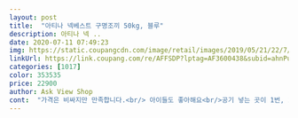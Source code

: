 ```yaml
---
layout: post 
title:  "아티나 넥베스트 구명조끼 50kg, 블루" 
description: 아티나 넥 ..
date: 2020-07-11 07:49:23 
img: https://static.coupangcdn.com/image/retail/images/2019/05/21/22/7/3ce42bf4-f686-4702-a6db-74dbb69b9497.jpg 
linkUrl: https://link.coupang.com/re/AFFSDP?lptag=AF3600438&subid=ahnPublicAsk&pageKey=231500935&itemId=718365768&vendorItemId=5097809686&traceid=V0-113-8aa13ab98f7db90c 
categories: [1017] 
color: 353535 
price: 22900 
author: Ask View Shop 
cont:  "가격은 비싸지만 만족합니다.<br/> 아이들도 좋아해요<br/>공기 넣는 곳이 1번, 2번이 있는데 순서대로 넣어야해요.<br/> 안쪽 공기가 먼저고, 밖의 튜브 공기가 나중에 넣는거지요.<br/><br/>공기가 조금씩 샌다는 말에 휴가 가기전 배송시킨 후 공기 넣어서 하룻밤 놔뒀어요.<br/><br/>구명조끼는 어른들도 물에 들어가면 물에 올라와서 움직일때 불편하고 다리 껴줘도 아이들 싫어하고 놀고나오면 겨드랑이 아프잖아요.<br/><br/>구명조끼랑은 달라요.<br/> 혹시나 터질수도 있으니 계곡은 절대 추천하지 않구요, 무언가 부실해보이는데 제 아들은 팔이 편하다며 좋아했어요.<br/><br/>그래도 휴가지 가서 잘 썼어요.<br/><br/>기존에 퍼들쓰다가 아이가 크면서 구명조끼로 바꾸려고 알아보다 선택했어요.<br/><br/>다만 물속에 들어가면 튜브가 자꾸 떠서 양 귀를 압박하여 불편해하는데 금방 적응하긴해요.<br/><br/>다행이 휴가 출발 아침... <br/> 바람이 안빠진채 가져갈 수 있었네요.<br/><br/>많은 아이들에겐 최적이라 생각합니다.<br/><br/>물안에서 잘보일꺼같은 쨍한 형광느낌 핫핑크예요.<br/><br/>물을 무서워 하는 아이들도 안전하게 사용할수 있습니다.<br/><br/>바람은 안빠지는데 자꾸 튀어나와요.<br/> ㅋ<br/>스윔닥터 보다 안정감은 없지만 5세이상 아이들처럼 움직임<br/>실내 수영장에만 사용하라는 글을 보았는데 맞는말이예요.<br/><br/>아이가 구명조끼 입는것은 싫어하고, 워터파크에 가면 구명조끼 입지 않음 유수풀엔 입장을 못하게 하는데 이상품은 답답한 착용감 없이 편하게 입고 벗고가 자유롭고 부력도 좋고 , 아주 간단합니다.<br/><br/>앞을 여미는 장치가 좀 부실해요.<br/><br/>엄청 튼튼해 보이지는 않지만 다른 후기처럼 바람빠지거나 하지 않아요.<br/><br/>영유아<br/> -닥터링  /  유아<br/> -스윔닥터 / 키즈<br/> -아티나넥베스트강력 추천<br/>이건 목도 받쳐주면서 팔이랑도 자유롭고 가볍고 부피도 작아서 좋아요.<br/><br/>이중으로 되어있어서 중간에 터져도 안쪽 흰색 튜브가 어느정도는 버텨줄꺼같아서 안심됩니다.<br/><br/>조마조마하며 계속 옆에서 지켜봤지만 별일 없이 잘 사용했어요.<br/> 뒤집히거나 그러지 않아요.<br/><br/>쿠팡 품절이라 기다렸다가 구매했구요.<br/><br/>튜브 압착 여밈부분이 너무 얇아 내구성은 좀 떨어지는듯해요.<br/><br/>파랑 먼저 사보고 마음에 들어서 핑크색도 구입했어요.<br/><br/>피부에 붙는 재질이 아이라 미끌한 재질이라 쓸림도 덜할듯해요<br/>하루불어서 두고 봤어요.<br/> 아이가 장난으로 위에 올라가고 눌렀지만 터지지 않았어요.<br/> 잘 관리하면 오래쓸꺼같아요.<br/><br/>한 해 잘 쓸것 같구요, 안터지면 물려주겠지만 얼마나 버틸지는 모르겠어요.<br/><br/>한참 놀다보면 1번 튜브 입구가 툭 튀어나와 있어요.<br/><br/>" 
---
```

